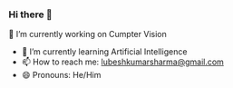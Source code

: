 ### Hi there 👋
🔭 I’m currently working on Cumpter Vision
- 🌱 I’m currently learning Artificial Intelligence
- 📫 How to reach me: lubeshkumarsharma@gmail.com
- 😄 Pronouns: He/Him

<!--
**Lubesh-Sharma/Lubesh-Sharma** is a ✨ _special_ ✨ repository because its `README.md` (this file) appears on your GitHub profile.

Here are some ideas to get you started:

- 🔭 I’m currently working on Cumpter Vision
- 🌱 I’m currently learning Artificial Intelligence
- 👯 I’m looking to collaborate on ...
- 🤔 I’m looking for help with ...
- 💬 Ask me about ...
- 📫 How to reach me: lubeshkumarsharma@gmail.com
- 😄 Pronouns: He/Him
- ⚡ Fun fact: ...
-->
